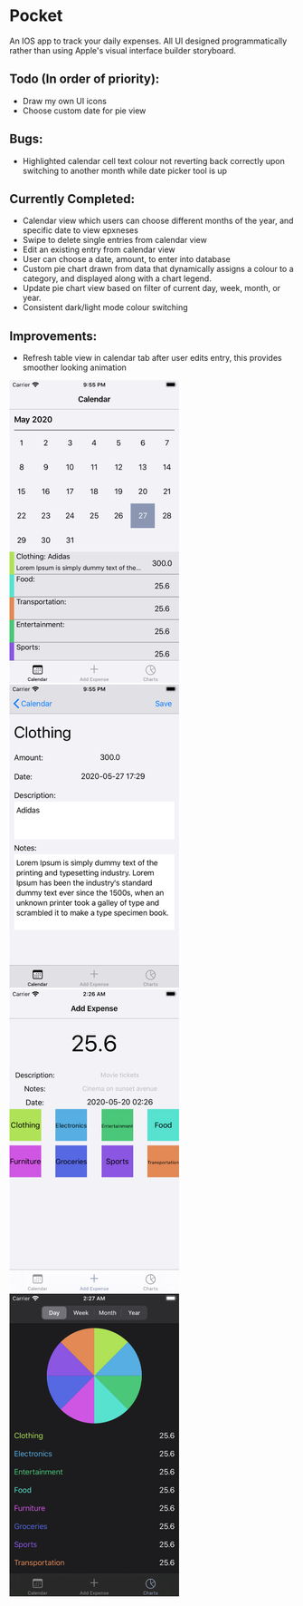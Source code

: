 # Pocket

An IOS app to track your daily expenses. All UI designed programmatically rather than using Apple's visual interface builder storyboard.


## Todo (In order of priority):

- Draw my own UI icons
- Choose custom date for pie view


## Bugs:

- Highlighted calendar cell text colour not reverting back correctly upon switching to another month while date picker tool is up


## Currently Completed: 
- Calendar view which users can choose different months of the year, and specific date to view epxneses
- Swipe to delete single entries from calendar view
- Edit an existing entry from calendar view
- User can choose a date, amount, to enter into database
- Custom pie chart drawn from data that dynamically assigns a colour to a category, and displayed along with a chart legend.
- Update pie chart view based on filter of current day, week, month, or year.
- Consistent dark/light mode colour switching

## Improvements:
- Refresh table view in calendar tab after user edits entry, this provides smoother looking animation



<img src="/MarkdownImages/Calendar.png" width="300"/>
<img src="/MarkdownImages/CalendarEdit.png" width="300"/>
<img src="/MarkdownImages/AddExpenses.png" width="300"/>
<img src="/MarkdownImages/Expenses.png" width="300"/>
